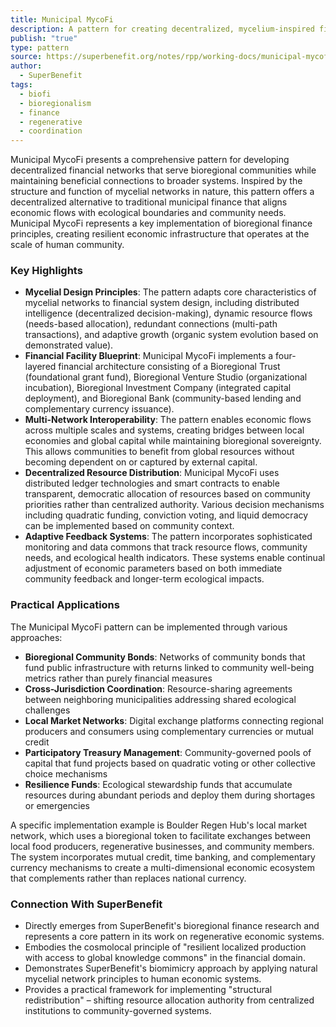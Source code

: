 ```yaml
---
title: Municipal MycoFi
description: A pattern for creating decentralized, mycelium-inspired financial systems that serve bioregional communities while maintaining connections to broader economic networks.
publish: "true"
type: pattern
source: https://superbenefit.org/notes/rpp/working-docs/municipal-mycofi.md
author:
  - SuperBenefit
tags:
  - biofi
  - bioregionalism
  - finance
  - regenerative
  - coordination
---
```


Municipal MycoFi presents a comprehensive pattern for developing decentralized financial networks that serve bioregional communities while maintaining beneficial connections to broader systems. Inspired by the structure and function of mycelial networks in nature, this pattern offers a decentralized alternative to traditional municipal finance that aligns economic flows with ecological boundaries and community needs. Municipal MycoFi represents a key implementation of bioregional finance principles, creating resilient economic infrastructure that operates at the scale of human community.

### Key Highlights
- **Mycelial Design Principles**: The pattern adapts core characteristics of mycelial networks to financial system design, including distributed intelligence (decentralized decision-making), dynamic resource flows (needs-based allocation), redundant connections (multi-path transactions), and adaptive growth (organic system evolution based on demonstrated value).
- **Financial Facility Blueprint**: Municipal MycoFi implements a four-layered financial architecture consisting of a Bioregional Trust (foundational grant fund), Bioregional Venture Studio (organizational incubation), Bioregional Investment Company (integrated capital deployment), and Bioregional Bank (community-based lending and complementary currency issuance).
- **Multi-Network Interoperability**: The pattern enables economic flows across multiple scales and systems, creating bridges between local economies and global capital while maintaining bioregional sovereignty. This allows communities to benefit from global resources without becoming dependent on or captured by external capital.
- **Decentralized Resource Distribution**: Municipal MycoFi uses distributed ledger technologies and smart contracts to enable transparent, democratic allocation of resources based on community priorities rather than centralized authority. Various decision mechanisms including quadratic funding, conviction voting, and liquid democracy can be implemented based on community context.
- **Adaptive Feedback Systems**: The pattern incorporates sophisticated monitoring and data commons that track resource flows, community needs, and ecological health indicators. These systems enable continual adjustment of economic parameters based on both immediate community feedback and longer-term ecological impacts.

### Practical Applications

The Municipal MycoFi pattern can be implemented through various approaches:

- **Bioregional Community Bonds**: Networks of community bonds that fund public infrastructure with returns linked to community well-being metrics rather than purely financial measures
- **Cross-Jurisdiction Coordination**: Resource-sharing agreements between neighboring municipalities addressing shared ecological challenges
- **Local Market Networks**: Digital exchange platforms connecting regional producers and consumers using complementary currencies or mutual credit
- **Participatory Treasury Management**: Community-governed pools of capital that fund projects based on quadratic voting or other collective choice mechanisms
- **Resilience Funds**: Ecological stewardship funds that accumulate resources during abundant periods and deploy them during shortages or emergencies

A specific implementation example is Boulder Regen Hub's local market network, which uses a bioregional token to facilitate exchanges between local food producers, regenerative businesses, and community members. The system incorporates mutual credit, time banking, and complementary currency mechanisms to create a multi-dimensional economic ecosystem that complements rather than replaces national currency.

### Connection With SuperBenefit

- Directly emerges from SuperBenefit's bioregional finance research and represents a core pattern in its work on regenerative economic systems.
- Embodies the cosmolocal principle of "resilient localized production with access to global knowledge commons" in the financial domain.
- Demonstrates SuperBenefit's biomimicry approach by applying natural mycelial network principles to human economic systems.
- Provides a practical framework for implementing "structural redistribution" – shifting resource allocation authority from centralized institutions to community-governed systems.